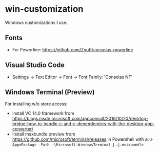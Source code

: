 # win-customization
Windows customizations I use.

## Fonts

* For Powerline: https://github.com/Znuff/consolas-powerline

## Visual Studio Code

* Settings -> Text Editor -> Font -> Font Family: 'Consolas NF'

## Windows Terminal (Preview)

For installing w/o store access:
* install VC 14.0 framework from https://blogs.msdn.microsoft.com/appconsult/2016/10/20/desktop-bridge-how-to-handle-c-and-c-dependencies-with-the-desktop-app-converter/
* install msxbundle preview from https://github.com/microsoft/terminal/releases in Powershell with `Add-AppxPackage -Path .\Microsoft.WindowsTerminal_`[...]`.msixbundle`
